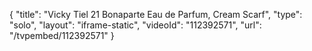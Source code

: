 {
    "title": "Vicky Tiel 21 Bonaparte Eau de Parfum, Cream   Scarf",
    "type": "solo",
    "layout": "iframe-static",
    "videoId": "112392571",
    "url": "\/tvpembed\/112392571"
}